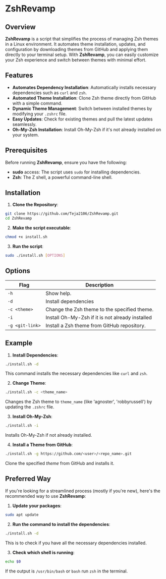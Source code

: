# ZshRevamp

## Overview

**ZshRevamp** is a script that simplifies the process of managing Zsh themes in a Linux environment. It automates theme installation, updates, and configuration by downloading themes from GitHub and applying them directly to your terminal setup. With **ZshRevamp**, you can easily customize your Zsh experience and switch between themes with minimal effort.

## Features
- **Automates Dependency Installation**: Automatically installs necessary dependencies such as `curl` and `zsh`.
- **Automated Theme Installation**: Clone Zsh theme directly from GitHub with a simple command.
- **Dynamic Theme Management**: Switch between installed themes by modifying your `.zshrc` file.
- **Easy Updates**: Check for existing themes and pull the latest updates seamlessly.
- **Oh-My-Zsh Installation**: Install Oh-My-Zsh if it's not already installed on your system.

## Prerequisites

Before running **ZshRevamp**, ensure you have the following:
- **sudo** access: The script uses `sudo` for installing dependencies.
- **Zsh**: The Z shell, a powerful command-line shell.

## Installation
1. **Clone the Repository**:
```bash 
git clone https://github.com/Teja2106/ZshRevamp.git
cd ZshRevamp
```
2. **Make the script executable**:
```bash
chmod +x install.sh
```

3. **Run the script**:
```bash
sudo ./install.sh [OPTIONS]
```

## Options

| Flag              | Description                                       |
| -------------     | -------------                                     |
| `-h`              | Show help.                                        |
| `-d`              | Install dependencies                              |
| `-c <theme>`      | Change the Zsh theme to the specified theme.      |
| `-i`              | Install Oh-My-Zsh if it is not already installed  |
| `-g <git-link>`   | Install a Zsh theme from GitHub repository.       |

## Example
1. **Install Dependencies**:
```bash
./install.sh -d
```
This command installs the necessary dependencies like `curl` and `zsh`.

2. **Change Theme**:
```bash
./install.sh -c <theme_name>
```
Changes the Zsh theme to `theme_name` (like 'agnoster', 'robbyrussell') by updating the `.zshrc` file.

3. **Install Oh-My-Zsh**:
```bash
./install.sh -i
```
Installs Oh-My-Zsh if not already installed.

4. **Install a Theme from GitHub**:
```bash
./install.sh -g https://github.com/<user>/<repo_name>.git
```
Clone the specified _theme_ from GitHub and installs it.

## Preferred Way
If you're looking for a streamlined process (mostly if you're new), here's the recommended way to use **ZshRevamp**:
1. **Update your packages**:
```bash
sudo apt update
```
2. **Run the command to install the dependencies**:
```bash
./install.sh -d
```
This is to check if you have all the necessary dependencies installed.

3. **Check which shell is running**:
```bash
echo $0
```
If the output is `/usr/bin/bash` or `bash` run `zsh` in the terminal.